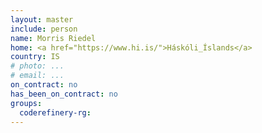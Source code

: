 ```yaml
--- 
layout: master 
include: person 
name: Morris Riedel
home: <a href="https://www.hi.is/">Háskóli_Íslands</a> 
country: IS 
# photo: ...
# email: ...
on_contract: no 
has_been_on_contract: no 
groups:   
  coderefinery-rg:
---
```

